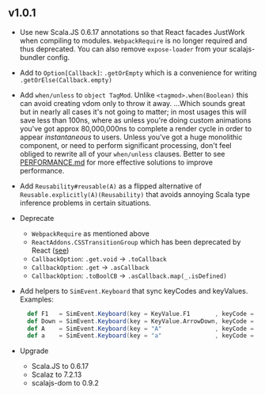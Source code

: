 ## v1.0.1

* Use new Scala.JS 0.6.17 annotations so that React facades JustWork when compiling to modules.
  `WebpackRequire` is no longer required and thus deprecated.
  You can also remove `expose-loader` from your scalajs-bundler config.

* Add to `Option[Callback]`: `.getOrEmpty` which is a convenience for writing `.getOrElse(Callback.empty)`

* Add `when/unless` to `object TagMod`.
  Unlike `<tagmod>.when(Boolean)` this can avoid creating vdom only to throw it away.
  …Which sounds great but in nearly all cases it's not going to matter;
  in most usages this will save less than 100ns, where as unless you're doing custom animations you've
  got approx 80,000,000ns to complete a render cycle in order to appear *instantaneous* to users.
  Unless you've got a huge monolithic component, or need to perform significant processing,
  don't feel obliged to rewrite all of your `when/unless` clauses.
  Better to see [PERFORMANCE.md](../PERFORMANCE.md) for more effective solutions to improve performance.

* Add `Reusability#reusable(A)` as a flipped alternative of `Reusable.explicitly(A)(Reusability)` that avoids
  annoying Scala type inference problems in certain situations.

* Deprecate
  * `WebpackRequire` as mentioned above
  * `ReactAddons.CSSTransitionGroup` which has been deprecated by React ([see](https://facebook.github.io/react/docs/animation.html))
  * `CallbackOption`: `.get.void` → `.toCallback`
  * `CallbackOption`: `.get` → `.asCallback`
  * `CallbackOption`: `.toBoolCB` → `.asCallback.map(_.isDefined)`

* Add helpers to `SimEvent.Keyboard` that sync keyCodes and keyValues. Examples:

  ```scala
    def F1   = SimEvent.Keyboard(key = KeyValue.F1       , keyCode = KeyCode.F1)
    def Down = SimEvent.Keyboard(key = KeyValue.ArrowDown, keyCode = KeyCode.Down)
    def A    = SimEvent.Keyboard(key = "A"               , keyCode = KeyCode.A)
    def a    = SimEvent.Keyboard(key = "a"               , keyCode = KeyCode.A)
  ```

* Upgrade
  * Scala.JS to 0.6.17
  * Scalaz to 7.2.13
  * scalajs-dom to 0.9.2

